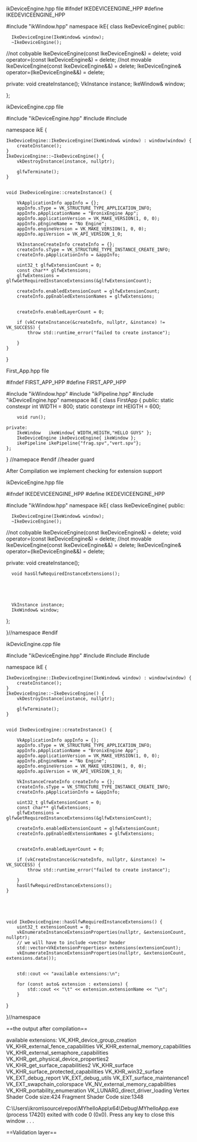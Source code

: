 



ikDeviceEngine.hpp file
#ifndef IKEDEVICEENGINE_HPP
#define  IKEDEVICEENGINE_HPP

#include "ikWindow.hpp"
namespace ikE{
  class IkeDeviceEngine{
    public:



      IkeDeviceEngine(IkeWindow& window);
      ~IkeDeviceEngine();
//not cobyable
      IkeDeviceEngine(const IkeDeviceEngine&) = delete;
      void operator=(const IkeDeviceEngine&) = delete;
//not movable
      IkeDeviceEngine(const IkeDeviceEngine&&) = delete;
      IkeDeviceEngine& operator=(IkeDeviceEngine&&) = delete;

  private:
      void createInstance();
      VkInstance instance;
      IkeWindow& window;
    
  };


ikDeviceEngine.cpp file

#include "ikDeviceEngine.hpp"
#include <stdexcept>
#include <iostream>


namespace ikE {



	IkeDeviceEngine::IkeDeviceEngine(IkeWindow& window) : window(window) {
		createInstance();
	}
	IkeDeviceEngine::~IkeDeviceEngine() {
		vkDestroyInstance(instance, nullptr);
	
		glfwTerminate();
	}


	void IkeDeviceEngine::createInstance() {

		VkApplicationInfo appInfo = {};
		appInfo.sType = VK_STRUCTURE_TYPE_APPLICATION_INFO;
		appInfo.pApplicationName = "BronixEngine App";
		appInfo.applicationVersion = VK_MAKE_VERSION(1, 0, 0);
		appInfo.pEngineName = "No Engine";
		appInfo.engineVersion = VK_MAKE_VERSION(1, 0, 0);
		appInfo.apiVersion = VK_API_VERSION_1_0;

		VkInstanceCreateInfo createInfo = {};
		createInfo.sType = VK_STRUCTURE_TYPE_INSTANCE_CREATE_INFO;
		createInfo.pApplicationInfo = &appInfo;

		uint32_t glfwExtensionCount = 0;
		const char** glfwExtensions;
		glfwExtensions = glfwGetRequiredInstanceExtensions(&glfwExtensionCount);

		createInfo.enabledExtensionCount = glfwExtensionCount;
		createInfo.ppEnabledExtensionNames = glfwExtensions;


		createInfo.enabledLayerCount = 0;

		if (vkCreateInstance(&createInfo, nullptr, &instance) != VK_SUCCESS) {
			throw std::runtime_error("failed to create instance");

		}
	}
}
 
First_App.hpp file

#ifndef FIRST_APP_HPP
#define FIRST_APP_HPP

#include "ikWindow.hpp"
#include "ikPipeline.hpp"
#include "ikDeviceEngine.hpp"
namespace ikE {
	class FirstApp {
	public:
		static constexpr int WIDTH = 800;
		static constexpr int HEIGTH = 600;

		void run();

	private:
		IkeWindow   ikeWindow{ WIDTH,HEIGTH,"HELLO GUYS" };
		IkeDeviceEngine ikeDeviceEngine{ ikeWindow };
        ikePipeline ikePipeline{"frag.spv","vert.spv"};
	};

} //namepace
#endif //header guard
 


After Compilation we implement checking for extension support

ikDeviceEngine.hpp file

#ifndef IKEDEVICEENGINE_HPP
#define  IKEDEVICEENGINE_HPP

#include "ikWindow.hpp"
namespace ikE{
  class IkeDeviceEngine{
    public:



      IkeDeviceEngine(IkeWindow& window);
      ~IkeDeviceEngine();
//not cobyable
      IkeDeviceEngine(const IkeDeviceEngine&) = delete;
      void operator=(const IkeDeviceEngine&) = delete;
//not movable
      IkeDeviceEngine(const IkeDeviceEngine&&) = delete;
      IkeDeviceEngine& operator=(IkeDeviceEngine&&) = delete;

  private:
      void createInstance();


      void hasGlfwRequiredInstanceExtensions();





      VkInstance instance;
      IkeWindow& window;
    
  };


}//namespace 
#endif 


ikDevicEngine.cpp file

#include "ikDeviceEngine.hpp"
#include <stdexcept>
#include <iostream>
#include <vector>


namespace ikE {



	IkeDeviceEngine::IkeDeviceEngine(IkeWindow& window) : window(window) {
		createInstance();
	}
	IkeDeviceEngine::~IkeDeviceEngine() {
		vkDestroyInstance(instance, nullptr);
	
		glfwTerminate();
	}


	void IkeDeviceEngine::createInstance() {

		VkApplicationInfo appInfo = {};
		appInfo.sType = VK_STRUCTURE_TYPE_APPLICATION_INFO;
		appInfo.pApplicationName = "BronixEngine App";
		appInfo.applicationVersion = VK_MAKE_VERSION(1, 0, 0);
		appInfo.pEngineName = "No Engine";
		appInfo.engineVersion = VK_MAKE_VERSION(1, 0, 0);
		appInfo.apiVersion = VK_API_VERSION_1_0;

		VkInstanceCreateInfo createInfo = {};
		createInfo.sType = VK_STRUCTURE_TYPE_INSTANCE_CREATE_INFO;
		createInfo.pApplicationInfo = &appInfo;

		uint32_t glfwExtensionCount = 0;
		const char** glfwExtensions;
		glfwExtensions = glfwGetRequiredInstanceExtensions(&glfwExtensionCount);

		createInfo.enabledExtensionCount = glfwExtensionCount;
		createInfo.ppEnabledExtensionNames = glfwExtensions;


		createInfo.enabledLayerCount = 0;

		if (vkCreateInstance(&createInfo, nullptr, &instance) != VK_SUCCESS) {
			throw std::runtime_error("failed to create instance");

		}
		hasGlfwRequiredInstanceExtensions();
	}





	void IkeDeviceEngine::hasGlfwRequiredInstanceExtensions() {
		uint32_t extensionCount = 0;
		vkEnumerateInstanceExtensionProperties(nullptr, &extensionCount, nullptr);
		// we will have to include <vector header
		std::vector<VkExtensionProperties> extensions(extensionCount);
		vkEnumerateInstanceExtensionProperties(nullptr, &extensionCount, extensions.data());


		std::cout << "available extensions:\n";

		for (const auto& extension : extensions) {
			std::cout << "\t" << extension.extensionName << "\n";
		}
   }

}//namespace




==the output after compilation==

available extensions:
        VK_KHR_device_group_creation
        VK_KHR_external_fence_capabilities
        VK_KHR_external_memory_capabilities
        VK_KHR_external_semaphore_capabilities
        VK_KHR_get_physical_device_properties2
        VK_KHR_get_surface_capabilities2
        VK_KHR_surface
        VK_KHR_surface_protected_capabilities
        VK_KHR_win32_surface
        VK_EXT_debug_report
        VK_EXT_debug_utils
        VK_EXT_surface_maintenance1
        VK_EXT_swapchain_colorspace
        VK_NV_external_memory_capabilities
        VK_KHR_portability_enumeration
        VK_LUNARG_direct_driver_loading
Vertex Shader Code size:424
Fragment Shader Code size:1348

C:\Users\ikrom\source\repos\MYhelloApp\x64\Debug\MYhelloApp.exe (process 17420) exited with code 0 (0x0).
Press any key to close this window . . .





==Validation layer==
